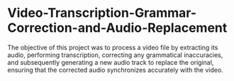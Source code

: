 # Video-Transcription-Grammar-Correction-and-Audio-Replacement
The objective of this project was to process a video file by extracting its audio, performing transcription, correcting any grammatical inaccuracies, and subsequently generating a new audio track to replace the original, ensuring that the corrected audio synchronizes accurately with the video.
